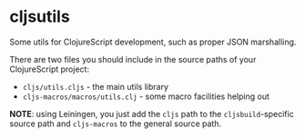 cljsutils
=========

Some utils for ClojureScript development, such as proper JSON
marshalling.

There are two files you should include in the source paths of your ClojureScript project:

* `cljs/utils.cljs` - the main utils library
* `cljs-macros/macros/utils.clj` - some macro facilities helping out

**NOTE**: using Leiningen, you just add the `cljs` path to the `cljsbuild`-specific source path and `cljs-macros` to the general source path.

